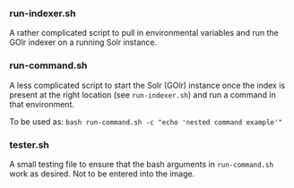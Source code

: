 ### run-indexer.sh

A rather complicated script to pull in environmental variables and run
the GOlr indexer on a running Solr instance.

### run-command.sh

A less complicated script to start the Solr (GOlr) instance once the
index is present at the right location (see `run-indexer.sh`) and run
a command in that environment.

To be used as: `bash run-command.sh -c "echo 'nested command example'"`

### tester.sh

A small testing file to ensure that the bash arguments in
`run-command.sh` work as desired. Not to be entered into the image.
